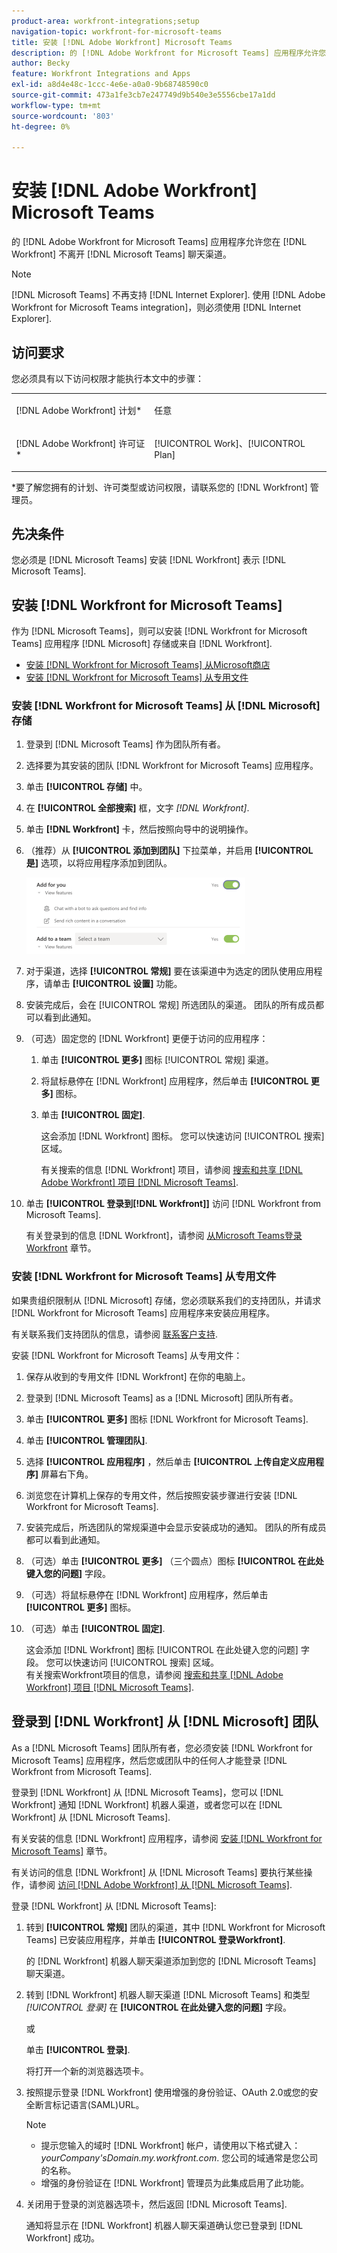 ```yaml
---
product-area: workfront-integrations;setup
navigation-topic: workfront-for-microsoft-teams
title: 安装 [!DNL Adobe Workfront] Microsoft Teams
description: 的 [!DNL Adobe Workfront for Microsoft Teams] 应用程序允许您在 [!DNL Workfront] 不离开 [!DNL Microsoft Teams] 聊天渠道。
author: Becky
feature: Workfront Integrations and Apps
exl-id: a8d4e48c-1ccc-4e6e-a0a0-9b68748590c0
source-git-commit: 473a1fe3cb7e247749d9b540e3e5556cbe17a1dd
workflow-type: tm+mt
source-wordcount: '803'
ht-degree: 0%

---
```


# 安装 [!DNL Adobe Workfront] Microsoft Teams

的 [!DNL Adobe Workfront for Microsoft Teams] 应用程序允许您在 [!DNL Workfront] 不离开 [!DNL Microsoft Teams] 聊天渠道。

>[!NOTE]
>
>[!DNL Microsoft Teams] 不再支持 [!DNL Internet Explorer]. 使用 [!DNL Adobe Workfront for Microsoft Teams integration]，则必须使用 [!DNL Internet Explorer].


## 访问要求

您必须具有以下访问权限才能执行本文中的步骤：

<table style="table-layout:auto"> 
 <col> 
 <col> 
 <tbody> 
  <tr> 
   <td role="rowheader">[!DNL Adobe Workfront] 计划*</td> 
   <td> <p>任意</p> </td> 
  </tr> 
  <tr> 
   <td role="rowheader">[!DNL Adobe Workfront] 许可证*</td> 
   <td> <p>[!UICONTROL Work]、[!UICONTROL Plan]</p> </td> 
  </tr> 
 </tbody> 
</table>

&#42;要了解您拥有的计划、许可类型或访问权限，请联系您的 [!DNL Workfront] 管理员。

## 先决条件

您必须是 [!DNL Microsoft Teams] 安装 [!DNL Workfront] 表示 [!DNL Microsoft Teams].

## 安装 [!DNL Workfront for Microsoft Teams]

作为 [!DNL Microsoft Teams]，则可以安装 [!DNL Workfront for Microsoft Teams] 应用程序 [!DNL Microsoft] 存储或来自 [!DNL Workfront].

* [安装 [!DNL Workfront for Microsoft Teams] 从Microsoft商店](#install-workfront-for-microsoft-teams-from-the-microsoft-store)
* [安装 [!DNL Workfront for Microsoft Teams] 从专用文件](#install-workfront-for-microsoft-teams-from-a-private-file)

### 安装 [!DNL Workfront for Microsoft Teams] 从 [!DNL Microsoft] 存储

1. 登录到 [!DNL Microsoft Teams] 作为团队所有者。
1. 选择要为其安装的团队 [!DNL Workfront for Microsoft Teams] 应用程序。
1. 单击 **[!UICONTROL 存储]** 中。

1. 在 **[!UICONTROL 全部搜索]** 框，文字 *[!DNL Workfront]*.

1. 单击 **[!DNL Workfront]** 卡，然后按照向导中的说明操作。
1. （推荐）从 **[!UICONTROL 添加到团队]** 下拉菜单，并启用 **[!UICONTROL 是]** 选项，以将应用程序添加到团队。

   ![ms_teams_add_to_a_team_option.png](assets/ms-teams-add-to-a-team-option-350x122.png)

1. 对于渠道，选择 **[!UICONTROL 常规]** 要在该渠道中为选定的团队使用应用程序，请单击 **[!UICONTROL 设置]** 功能。

1. 安装完成后，会在 [!UICONTROL 常规] 所选团队的渠道。 团队的所有成员都可以看到此通知。
1. （可选）固定您的 [!DNL Workfront] 更便于访问的应用程序：

   1. 单击 **[!UICONTROL 更多]** 图标 [!UICONTROL 常规] 渠道。

   1. 将鼠标悬停在 [!DNL Workfront] 应用程序，然后单击 **[!UICONTROL 更多]** 图标。

   1. 单击 **[!UICONTROL 固定]**.

      这会添加 [!DNL Workfront] 图标。 您可以快速访问 [!UICONTROL 搜索] 区域。

      有关搜索的信息 [!DNL Workfront] 项目，请参阅 [搜索和共享 [!DNL Adobe Workfront] 项目 [!DNL Microsoft Teams]](../../workfront-integrations-and-apps/using-workfront-with-microsoft-teams/search-for-and-share-wf-items-in-ms-teams.md).

1. 单击 **[!UICONTROL 登录到[!DNL Workfront]]** 访问 [!DNL Workfront from Microsoft Teams].

   有关登录到的信息 [!DNL Workfront]，请参阅 [从Microsoft Teams登录Workfront](#log-in-to-workfront-from-microsoft-teams) 章节。

### 安装 [!DNL Workfront for Microsoft Teams] 从专用文件

如果贵组织限制从 [!DNL Microsoft] 存储，您必须联系我们的支持团队，并请求 [!DNL Workfront for Microsoft Teams] 应用程序来安装应用程序。

有关联系我们支持团队的信息，请参阅 [联系客户支持](../../workfront-basics/tips-tricks-and-troubleshooting/contact-customer-support.md).

安装 [!DNL Workfront for Microsoft Teams] 从专用文件：

1. 保存从收到的专用文件 [!DNL Workfront] 在你的电脑上。
1. 登录到 [!DNL Microsoft Teams] as a [!DNL Microsoft] 团队所有者。
1. 单击 **[!UICONTROL 更多]** 图标 [!DNL Workfront for Microsoft Teams].

1. 单击 **[!UICONTROL 管理团队]**.
1. 选择 **[!UICONTROL 应用程序]** ，然后单击 **[!UICONTROL 上传自定义应用程序]** 屏幕右下角。

1. 浏览您在计算机上保存的专用文件，然后按照安装步骤进行安装 [!DNL Workfront for Microsoft Teams].
1. 安装完成后，所选团队的常规渠道中会显示安装成功的通知。 团队的所有成员都可以看到此通知。
1. （可选）单击 **[!UICONTROL 更多]** （三个圆点）图标 **[!UICONTROL 在此处键入您的问题]** 字段。

1. （可选）将鼠标悬停在 [!DNL Workfront] 应用程序，然后单击 **[!UICONTROL 更多]** 图标。

1. （可选）单击 **[!UICONTROL 固定]**.

   这会添加 [!DNL Workfront] 图标 [!UICONTROL 在此处键入您的问题] 字段。 您可以快速访问 [!UICONTROL 搜索] 区域。\
   有关搜索Workfront项目的信息，请参阅 [搜索和共享 [!DNL Adobe Workfront] 项目 [!DNL Microsoft Teams]](../../workfront-integrations-and-apps/using-workfront-with-microsoft-teams/search-for-and-share-wf-items-in-ms-teams.md).

## 登录到 [!DNL Workfront] 从 [!DNL Microsoft] 团队

As a [!DNL Microsoft Teams] 团队所有者，您必须安装 [!DNL Workfront for Microsoft Teams] 应用程序，然后您或团队中的任何人才能登录 [!DNL Workfront from Microsoft Teams].

登录到 [!DNL Workfront] 从 [!DNL Microsoft Teams]，您可以 [!DNL Workfront] 通知 [!DNL Workfront] 机器人渠道，或者您可以在 [!DNL Workfront] 从 [!DNL Microsoft Teams].

有关安装的信息 [!DNL Workfront] 应用程序，请参阅 [安装 [!DNL Workfront for Microsoft Teams]](#install-workfront-for-microsoft-teams) 章节。

有关访问的信息 [!DNL Workfront] 从 [!DNL Microsoft Teams] 要执行某些操作，请参阅 [访问 [!DNL Adobe Workfront] 从 [!DNL Microsoft Teams]](../../workfront-integrations-and-apps/using-workfront-with-microsoft-teams/access-workfront-from-ms-teams.md).

登录 [!DNL Workfront] 从 [!DNL Microsoft Teams]:

1. 转到 **[!UICONTROL 常规]** 团队的渠道，其中 [!DNL Workfront for Microsoft Teams] 已安装应用程序，并单击 **[!UICONTROL 登录Workfront]**.

   的 [!DNL Workfront] 机器人聊天渠道添加到您的 [!DNL Microsoft Teams] 聊天渠道。

1. 转到 [!DNL Workfront] 机器人聊天渠道 [!DNL Microsoft Teams] 和类型 *[!UICONTROL 登录]* 在 **[!UICONTROL 在此处键入您的问题]** 字段。

   或

   单击 **[!UICONTROL 登录]**.

   将打开一个新的浏览器选项卡。

1. 按照提示登录 [!DNL Workfront] 使用增强的身份验证、OAuth 2.0或您的安全断言标记语言(SAML)URL。

   >[!NOTE]
   >
   >* 提示您输入的域时 [!DNL Workfront] 帐户，请使用以下格式键入： *yourCompany&#39;sDomain.my.workfront.com*. 您公司的域通常是您公司的名称。
   >* 增强的身份验证在 [!DNL Workfront] 管理员为此集成启用了此功能。



1. 关闭用于登录的浏览器选项卡，然后返回 [!DNL Microsoft Teams].

   通知将显示在 [!DNL Workfront] 机器人聊天渠道确认您已登录到 [!DNL Workfront] 成功。
